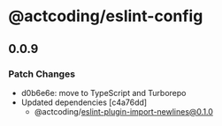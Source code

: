 # @actcoding/eslint-config

## 0.0.9

### Patch Changes

- d0b6e6e: move to TypeScript and Turborepo
- Updated dependencies [c4a76dd]
  - @actcoding/eslint-plugin-import-newlines@0.1.0
